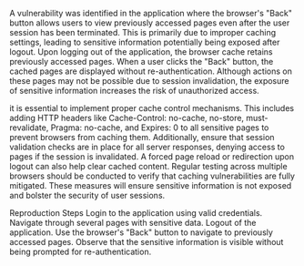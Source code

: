 A vulnerability was identified in the application where the browser's "Back" button allows users to view previously accessed pages even after the user session has been terminated. This is primarily due to improper caching settings, leading to sensitive information potentially being exposed after logout.
Upon logging out of the application, the browser cache retains previously accessed pages. When a user clicks the "Back" button, the cached pages are displayed without re-authentication. Although actions on these pages may not be possible due to session invalidation, the exposure of sensitive information increases the risk of unauthorized access.

 it is essential to implement proper cache control mechanisms. This includes adding HTTP headers like Cache-Control: no-cache, no-store, must-revalidate, Pragma: no-cache, and Expires: 0 to all sensitive pages to prevent browsers from caching them. Additionally, ensure that session validation checks are in place for all server responses, denying access to pages if the session is invalidated. A forced page reload or redirection upon logout can also help clear cached content. Regular testing across multiple browsers should be conducted to verify that caching vulnerabilities are fully mitigated. These measures will ensure sensitive information is not exposed and bolster the security of user sessions.


Reproduction Steps
Login to the application using valid credentials.
Navigate through several pages with sensitive data.
Logout of the application.
Use the browser's "Back" button to navigate to previously accessed pages.
Observe that the sensitive information is visible without being prompted for re-authentication.
